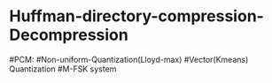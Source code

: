 # Huffman-directory-compression-Decompression
#PCM:
#Non-uniform-Quantization(Lloyd-max) 
#Vector(Kmeans) Quantization
#M-FSK system 

